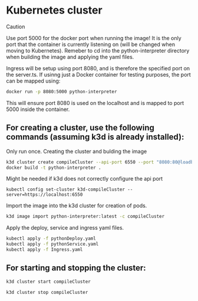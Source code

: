 # Kubernetes cluster
> [!CAUTION]
> Use port 5000 for the docker port when running the image!
> It is the only port that the container is currently listening on (will be changed when moving to Kubernetes).
> Remeber to cd into the python-interpreter directory when building the image and applying the yaml files.

Ingress will be setup using port 8080, and is therefore the specified port on the server.ts. If usinng just a Docker container for testing purposes, the port can be mapped using:
```sh
docker run -p 8080:5000 python-interpreter
```
This will ensure port 8080 is used on the localhost and is mapped to port 5000 inside the container.


## For creating a cluster, use the following commands (assuming k3d is already installed):

Only run once.
Creating the cluster and bulding the image
```sh
k3d cluster create compileCluster --api-port 6550 --port "8080:80@loadbalancer" 
docker build -t python-interpreter .
```

Might be needed if k3d does not correctly configure the api port
```
kubectl config set-cluster k3d-compileCluster --server=https://localhost:6550
```

Import the image into the k3d cluster for creation of pods.
```sh
k3d image import python-interpreter:latest -c compileCluster
```

Apply the deploy, service and ingress yaml files.
```sh
kubectl apply -f pythonDeploy.yaml
kubectl apply -f pythonService.yaml
kubectl apply -f Ingress.yaml
```


## For starting and stopping the cluster:
```sh
k3d cluster start compileCluster
```
```sh
k3d cluster stop compileCluster
```
